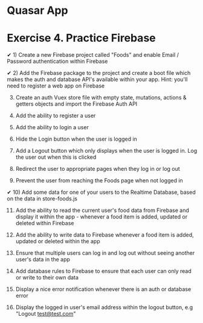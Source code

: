 # Quasar App

# Exercise 4. Practice Firebase

✔ 1) Create a new Firebase project called "Foods" and enable Email / Password authentication within Firebase

✔ 2) Add the Firebase package to the project and create a boot file which makes the auth and database API's available within your app. Hint: you'll need to register a web app on Firebase

3) Create an auth Vuex store file with empty state, mutations, actions & getters objects and import the Firebase Auth API

4) Add the ability to register a user

5) Add the ability to login a user

6) Hide the Login button when the user is logged in

7) Add a Logout button which only displays when the user is logged in. Log the user out when this is clicked

8) Redirect the user to appropriate pages when they log in or log out

9) Prevent the user from reaching the Foods page when not logged in

✔ 10) Add some data for one of your users to the Realtime Database, based on the data in store-foods.js

11) Add the ability to read the current user's food data from Firebase and display it within the app - whenever a food item is added, updated or deleted within Firebase

12) Add the ability to write data to Firebase whenever a food item is added, updated or deleted within the app

13) Ensure that multiple users can log in and log out without seeing another user's data in the app

14) Add database rules to Firebase to ensure that each user can only read or write to their own data

15) Display a nice error notification whenever there is an auth or database error

16) Display the logged in user's email address within the logout button, e.g "Logout test@test.com"
